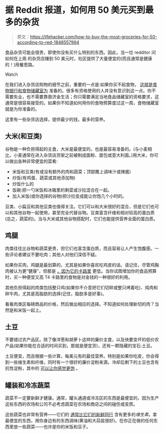 # 据 Reddit 报道，如何用 50 美元买到最多的杂货

> 原文：<https://lifehacker.com/how-to-buy-the-most-groceries-for-50-according-to-red-1848557994>

食品杂货可能会很贵，即使你没有买什么特别的东西。因此，当一位 redditor 问如何在上周 的杂货店赚到 50 美元时，社区提供了大量便宜的(而且通常是健康的！)用餐思路。

Watch

在我们进入杂货店购物的细节之前，重要的一点是:如果你买不起食物， [这就是食物银行和食物储藏室为](https://lifehacker.com/how-to-get-help-from-a-food-pantry-1845636769) 准备的。很多有资格使用的人并没有意识到这一点。你不需要失业，也不需要靠救济金生活；你只需要满足当地食品储藏室的资格要求，这通常是很容易接受的。如果你不知道如何用你的食物预算度过这一周，食物储藏室就是为你准备的。

这里有一些杂货店选择，提供最少的钱，最多的营养。

## 大米(和豆类)

谷物是一种负担得起的主食，大米是最便宜的，也是最容易准备的。(与小麦相比，小麦通常在进入杂货店货架之前被制成面粉、面包或意大利面。)用大米，你可以做出各种非常便宜的菜肴:

*   米饭和豆类(有或没有额外的肉和蔬菜；顶部撒上调味汁或辣酱)
*   炒饭(有鸡蛋、蔬菜或其他添加物)
*   炒饭什么的
*   饭碗:把一勺米饭和冰箱里的剩菜或沙拉混合在一起。
*   加入米饭(或你选择的谷物)把沙拉变成能让你饱几个小时的。

豆类、小扁豆和其他豆类也值得关注。它们可以和大米很好的混合，但是它们也可以和其他谷物一起使用，甚至完全代替谷物。豆类富含纤维和相对较高的蛋白质(总之，蔬菜的)。当与大米或其他谷物搭配时，它们也能提供营养全面的蛋白质。

## 鸡腿

肉类往往比谷物和蔬菜更贵，但它们也富含蛋白质，而且容易让人产生饱腹感。一些评论者建议不要吃肉；其他人对他们深信不疑。

如果你买肉，鸡腿是最划算的，尤其是如果你喜欢吃鸡皮的话。请记住，尽管鸡胸肉被认为更“健康”，但那是 [，因为它的卡路里](https://lifehacker.com/healthy-eating-is-not-the-same-as-dieting-1847957005) 更低。当你试图增加你的食品预算时，买一种便宜又高 T4 卡路里的食物是对金钱的一种很好的利用。

其他负担得起的肉类包括整只鸡(如果你不介意把它们切碎或整只烤着吃)、炖肉和碎牛肉，尤其是高脂肪的选择(记住，脂肪多是好事)。

看看肉类区每磅商品的价格，然后做出相应的选择。不知道如何处理新切的肉？当然是和米饭一起上。

## 土豆

不要错过农产品区。除了像洋葱和胡萝卜这样的廉价主食，以及快要变坏的低价农产品(如果你能在合适的时间买到，那就是便宜货)，还有一颗隐藏的宝石:土豆。

土豆便宜，而且根据一些计算，每美元有的最佳营养。特别是如果你吃皮，你会得到一些维生素和纤维，同时有一个很好的廉价淀粉来源。冷却后剩下的土豆也含有抗性淀粉，其中的 [可以让你感觉更饱](https://lifehacker.com/how-leftover-pasta-can-keep-the-hangries-away-1848456860) 。

## 罐装和冷冻蔬菜

蔬菜不一定要新鲜才健康。通常，罐头通道或冷冻区的东西是最便宜的，因为生产这些东西的农场和公司不必考虑蔬菜在农场和商店之间的碰伤或变质。

这些蔬菜也非常有营养——它们的 [通常比它们的新鲜同行](https://lifehacker.com/is-frozen-produce-less-nutritious-than-fresh-1493535430) 含有更多的*维生素*。拿最便宜的东西，用你身边有的东西调味(黄油和大蒜盐很好)。在你正在做的任何东西里放一些蔬菜——也许是你的米饭和豆子。